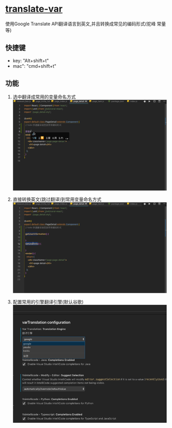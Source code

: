 # [translate-var](https://marketplace.visualstudio.com/items?itemName=svenzhao.var-translation)
使用Google Translate API翻译语言到英文,并且转换成常见的编码形式(驼峰 常量等)

## 快捷键 
- key: "Alt+shift+t"
- mac": "cmd+shift+t"
  
## 功能
1. 选中翻译成常用的变量命名方式 
   ![feature X](images/vscode.gif)

2. 直接转换英文(跳过翻译)到常用变量命名方式
   ![feature X](images/vscode1.gif)
    
3. 配置常用的引擎翻译引擎(默认谷歌)
   ![feature X](images/1.png)



